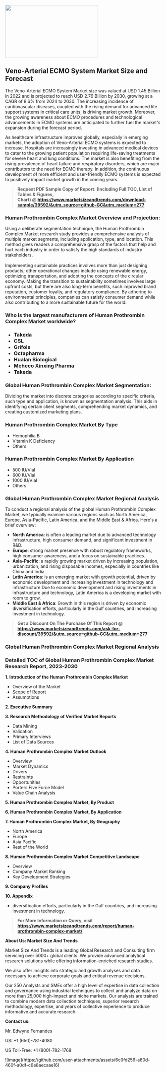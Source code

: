 <p><img class="alignnone size-medium wp-image-20088" src="https://ffe5etoiles.com/wp-content/uploads/2024/12/MST1-300x171.png" alt="" width="300" height="171" /></p><h2>Veno-Arterial ECMO System Market Size and Forecast</h2><p>The Veno-Arterial ECMO System Market size was valued at USD 1.45 Billion in 2022 and is projected to reach USD 2.76 Billion by 2030, growing at a CAGR of 8.6% from 2024 to 2030. The increasing incidence of cardiovascular diseases, coupled with the rising demand for advanced life support systems in critical care units, is driving market growth. Moreover, the growing awareness about ECMO procedures and technological advancements in ECMO systems are anticipated to further fuel the market's expansion during the forecast period.</p><p>As healthcare infrastructure improves globally, especially in emerging markets, the adoption of Veno-Arterial ECMO systems is expected to increase. Hospitals are increasingly investing in advanced medical devices to cater to the growing patient population requiring life-saving treatments for severe heart and lung conditions. The market is also benefiting from the rising prevalence of heart failure and respiratory disorders, which are major contributors to the need for ECMO therapy. In addition, the continuous development of more efficient and user-friendly ECMO systems is expected to positively impact market growth in the coming years.</p></p><blockquote id="" class=""><strong>Request PDF Sample Copy of Report: (Including Full TOC, List of Tables &amp; Figures, Chart)&nbsp;@&nbsp;<strong><a href="https://www.marketsizeandtrends.com/download-sample/39592/&utm_source=github-GC&utm_medium=277" target="_blank">https://www.marketsizeandtrends.com/download-sample/39592/&utm_source=github-GC&utm_medium=277</a></strong></strong></blockquote><h3 id="" class="">Human Prothrombin Complex Market&nbsp;Overview and Projection:</h3><p id="" class="">Using a deliberate segmentation technique, the Human Prothrombin Complex Market research study provides a comprehensive analysis of multiple market segments, including application, type, and location. This method gives readers a comprehensive grasp of the factors that help and hurt each industry in order to satisfy the high standards of industry stakeholders. <br /> <br />Implementing sustainable practices involves more than just designing products; other operational changes include using renewable energy, optimizing transportation, and adopting the concepts of the circular economy. Making the transition to sustainability sometimes involves large upfront costs, but there are also long-term benefits, such improved brand reputation, customer loyalty, and regulatory compliance. By adhering to environmental principles, companies can satisfy consumer demand while also contributing to a more sustainable future for the world.</p><h3 id="" class="">Who is the largest manufacturers of&nbsp;Human Prothrombin Complex Market worldwide?</h3><h3 class=""><p><ul><li>Takeda </li><li> CSL </li><li> Grifols </li><li> Octapharma </li><li> Hualan Biological </li><li> Meheco Xinxing Pharma </li><li> Takeda</li></ul></p></h3><h3 id="" class="">Global&nbsp;Human Prothrombin Complex Market Segmentation:</h3><p id="" class="">Dividing the market into discrete categories according to specific criteria, such type and application, is known as segmentation analysis. This aids in identifying certain client segments, comprehending market dynamics, and creating customized marketing plans.</p><h3 id="" class="">Human Prothrombin Complex Market&nbsp;By Type</h3><p><p><ul><li>Hemophilia B </li><li> Vitamin K Deficiency </li><li> Others</p></li></ul></p></p><h3 id="" class="">Human Prothrombin Complex Market&nbsp;By Application</h3><p class=""><p><ul><li>500 IU/Vial </li><li> 600 IU/Vial </li><li> 1000 IU/Vial </li><li> Others</li></ul></p></p><h3 id="" class="">Global Human Prothrombin Complex Market Regional Analysis</h3><p id="" class="">To conduct a regional analysis of the global Human Prothrombin Complex Market, we typically examine various regions such as North America, Europe, Asia-Pacific, Latin America, and the Middle East &amp; Africa. Here's a brief overview:</p><ul><li><strong>North America</strong>: is often a leading market due to advanced technology infrastructure, high consumer demand, and significant investment in R&amp;D.</li><li><strong>Europe</strong>: strong market presence with robust regulatory frameworks, high consumer awareness, and a focus on sustainable practices.</li><li><strong>Asia-Pacific</strong>: a rapidly growing market driven by increasing population, urbanization, and rising disposable incomes, especially in countries like China and India.</li><li><strong>Latin America</strong>: is an emerging market with growth potential, driven by economic development and increasing investment in technology and infrastructure.Due to economic development and rising investments in infrastructure and technology, Latin America is a developing market with room to grow.</li><li><strong>Middle East &amp; Africa</strong>: Growth in this region is driven by economic diversification efforts, particularly in the Gulf countries, and increasing investment in technology.</li></ul><blockquote id="" class=""><strong>Get a Discount On The Purchase Of This Report @ <strong><a href="https://www.marketsizeandtrends.com/ask-for-discount/39592/&utm_source=github-GC&utm_medium=277" target="_blank">https://www.marketsizeandtrends.com/ask-for-discount/39592/&utm_source=github-GC&utm_medium=277</a></strong></strong></blockquote><h3 id="" class="">Global Human Prothrombin Complex Market Regional Analysis</h3><h3 id="" class="">Detailed TOC of Global Human Prothrombin Complex Market Research Report, 2023-2030</h3><p id="" class=""><strong>1. Introduction of the Human Prothrombin Complex Market</strong></p><ul><li>Overview of the Market</li><li>Scope of Report</li><li>Assumptions</li></ul><p id="" class=""><strong>2. Executive Summary</strong></p><p id="" class=""><strong>3. Research Methodology of Verified Market Reports</strong></p><ul><li>Data Mining</li><li>Validation</li><li>Primary Interviews</li><li>List of Data Sources</li></ul><p id="" class=""><strong>4. Human Prothrombin Complex Market Outlook</strong></p><ul><li>Overview</li><li>Market Dynamics</li><li>Drivers</li><li>Restraints</li><li>Opportunities</li><li>Porters Five Force Model</li><li>Value Chain Analysis</li></ul><p id="" class=""><strong>5. Human Prothrombin Complex Market, By Product</strong></p><p id="" class=""><strong>6. Human Prothrombin Complex Market, By Application</strong></p><p id="" class=""><strong>7. Human Prothrombin Complex Market, By Geography</strong></p><ul><li>North America</li><li>Europe</li><li>Asia Pacific</li><li>Rest of the World</li></ul><p id="" class=""><strong>8. Human Prothrombin Complex Market Competitive Landscape</strong></p><ul><li>Overview</li><li>Company Market Ranking</li><li>Key Development Strategies</li></ul><p id="" class=""><strong>9. Company Profiles</strong></p><p id="" class=""><strong>10. Appendix</strong></p><ul><li>diversification efforts, particularly in the Gulf countries, and increasing investment in technology.</li></ul><blockquote id="" class=""><strong>For More Information or Query, visit <strong><strong><a href="https://www.marketsizeandtrends.com/report/human-prothrombin-complex-market/" target="_blank">https://www.marketsizeandtrends.com/report/human-prothrombin-complex-market/</a></strong></strong></strong></blockquote><p id="" class=""><strong>About Us: Market Size And Trends</strong></p><p id="" class="">Market Size And Trends is a leading Global Research and Consulting firm servicing over 5000+ global clients. We provide advanced analytical research solutions while offering information-enriched research studies.</p><p id="" class="">We also offer insights into strategic and growth analyses and data necessary to achieve corporate goals and critical revenue decisions.</p><p id="" class="">Our 250 Analysts and SMEs offer a high level of expertise in data collection and governance using industrial techniques to collect and analyze data on more than 25,000 high-impact and niche markets. Our analysts are trained to combine modern data collection techniques, superior research methodology, expertise, and years of collective experience to produce informative and accurate research.</p><p id="" class=""><strong>Contact us:</strong></p><p id="" class="">Mr. Edwyne Fernandes</p><p id="" class="">US: +1 (650)-781-4080</p><p id="" class="">US Toll-Free: +1 (800)-782-1768</p>
![image](https://github.com/user-attachments/assets/6c0fd256-a60d-460f-a0df-c6e8aecaae16)
